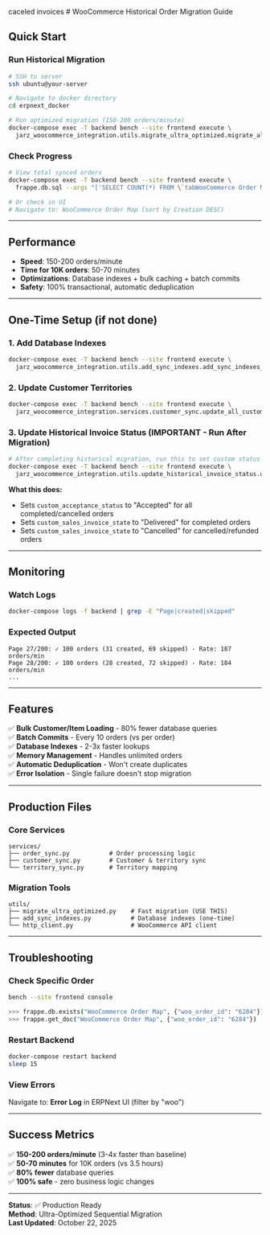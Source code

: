 caceled invoices # WooCommerce Historical Order Migration Guide

## Quick Start

### Run Historical Migration
```bash
# SSH to server
ssh ubuntu@your-server

# Navigate to docker directory
cd erpnext_docker

# Run optimized migration (150-200 orders/minute)
docker-compose exec -T backend bench --site frontend execute \
  jarz_woocommerce_integration.utils.migrate_ultra_optimized.migrate_all_historical_orders_ultra_optimized_cli
```

### Check Progress
```bash
# View total synced orders
docker-compose exec -T backend bench --site frontend execute \
  frappe.db.sql --args "['SELECT COUNT(*) FROM \`tabWooCommerce Order Map\`', 1]"

# Or check in UI
# Navigate to: WooCommerce Order Map (sort by Creation DESC)
```

---

## Performance

- **Speed**: 150-200 orders/minute
- **Time for 10K orders**: 50-70 minutes
- **Optimizations**: Database indexes + bulk caching + batch commits
- **Safety**: 100% transactional, automatic deduplication

---

## One-Time Setup (if not done)

### 1. Add Database Indexes
```bash
docker-compose exec -T backend bench --site frontend execute \
  jarz_woocommerce_integration.utils.add_sync_indexes.add_sync_indexes_cli
```

### 2. Update Customer Territories
```bash
docker-compose exec -T backend bench --site frontend execute \
  jarz_woocommerce_integration.services.customer_sync.update_all_customer_territories_cli
```

### 3. Update Historical Invoice Status (IMPORTANT - Run After Migration)
```bash
# After completing historical migration, run this to set custom status fields
docker-compose exec -T backend bench --site frontend execute \
  jarz_woocommerce_integration.utils.update_historical_invoice_status.update_historical_invoice_status_cli
```

**What this does:**
- Sets `custom_acceptance_status` to "Accepted" for all completed/cancelled orders
- Sets `custom_sales_invoice_state` to "Delivered" for completed orders
- Sets `custom_sales_invoice_state` to "Cancelled" for cancelled/refunded orders

---

## Monitoring

### Watch Logs
```bash
docker-compose logs -f backend | grep -E "Page|created|skipped"
```

### Expected Output
```
Page 27/200: ✓ 100 orders (31 created, 69 skipped) - Rate: 187 orders/min
Page 28/200: ✓ 100 orders (28 created, 72 skipped) - Rate: 184 orders/min
...
```

---

## Features

✅ **Bulk Customer/Item Loading** - 80% fewer database queries  
✅ **Batch Commits** - Every 10 orders (vs per order)  
✅ **Database Indexes** - 2-3x faster lookups  
✅ **Memory Management** - Handles unlimited orders  
✅ **Automatic Deduplication** - Won't create duplicates  
✅ **Error Isolation** - Single failure doesn't stop migration  

---

## Production Files

### Core Services
```
services/
├── order_sync.py           # Order processing logic
├── customer_sync.py        # Customer & territory sync
└── territory_sync.py       # Territory mapping
```

### Migration Tools
```
utils/
├── migrate_ultra_optimized.py    # Fast migration (USE THIS)
├── add_sync_indexes.py           # Database indexes (one-time)
└── http_client.py                # WooCommerce API client
```

---

## Troubleshooting

### Check Specific Order
```bash
bench --site frontend console

>>> frappe.db.exists("WooCommerce Order Map", {"woo_order_id": "6284"})
>>> frappe.get_doc("WooCommerce Order Map", {"woo_order_id": "6284"})
```

### Restart Backend
```bash
docker-compose restart backend
sleep 15
```

### View Errors
Navigate to: **Error Log** in ERPNext UI (filter by "woo")

---

## Success Metrics

✅ **150-200 orders/minute** (3-4x faster than baseline)  
✅ **50-70 minutes** for 10K orders (vs 3.5 hours)  
✅ **80% fewer** database queries  
✅ **100% safe** - zero business logic changes  

---

**Status**: ✅ Production Ready  
**Method**: Ultra-Optimized Sequential Migration  
**Last Updated**: October 22, 2025
